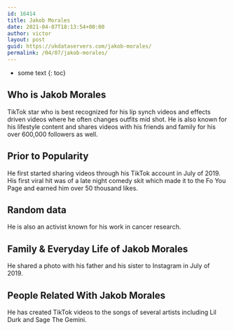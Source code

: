 ```yaml
---
id: 16414
title: Jakob Morales
date: 2021-04-07T18:13:54+00:00
author: victor
layout: post
guid: https://ukdataservers.com/jakob-morales/
permalink: /04/07/jakob-morales/
---
```


* some text
{: toc}


## Who is Jakob Morales



TikTok star who is best recognized for his lip synch videos and effects driven videos where he often changes outfits mid shot. He is also known for his lifestyle content and shares videos with his friends and family for his over 600,000 followers as well. 

                
                
                
## Prior to Popularity



He first started sharing videos through his TikTok account in July of 2019. His first viral hit was of a late night comedy skit which made it to the Fo You Page and earned him over 50 thousand likes. 

                
                
                
## Random data



He is also an activist known for his work in cancer research. 

                
                
                
## Family & Everyday Life of Jakob Morales



He shared a photo with his father and his sister to Instagram in July of 2019. 

                
                
                
## People Related With Jakob Morales



He has created TikTok videos to the songs of several artists including Lil Durk and Sage The Gemini. 

                
              
            
          
          
          
